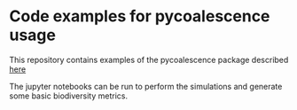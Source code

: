# Code examples for pycoalescence usage

This repository contains examples of the pycoalescence package described [here](https://pycoalescence.readthedocs.io)

The jupyter notebooks can be run to perform the simulations and generate some basic biodiversity metrics.
